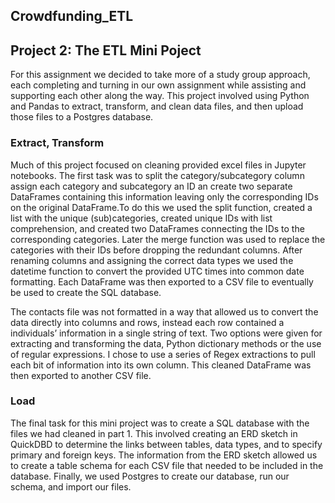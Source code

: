 ## Crowdfunding_ETL

## Project 2: The ETL Mini Poject

For this assignment we decided to take more of a study group approach, each completing and turning in our own assignment while assisting and supporting each other along the way. This project involved using Python and Pandas to extract, transform, and clean data files, and then upload those files to a Postgres database.

### Extract, Transform

Much of this project focused on cleaning provided excel files in Jupyter notebooks. The first task was to split the category/subcategory column assign each category and subcategory an ID an create two separate DataFrames containing this information leaving only the corresponding IDs on the original DataFrame.To do this we used the split function, created a list with the unique (sub)categories, created unique IDs with list comprehension, and created two DataFrames connecting the IDs to the corresponding categories. Later the merge function was used to replace the categories with their IDs before dropping the redundant columns. After renaming columns and assigning the correct data types we used the datetime function to convert the provided UTC times into common date formatting. Each DataFrame was then exported to a CSV file to eventually be used to create the SQL database.

The contacts file was not formatted in a way that allowed us to convert the data directly into columns and rows, instead each row contained a individuals’ information in a single string of text. Two options were given for extracting and transforming the data, Python dictionary methods or the use of regular expressions. I chose to use a series of Regex extractions to pull each bit of information into its own column. This cleaned DataFrame was then exported to another CSV file.

### Load

The final task for this mini project was to create a SQL database with the files we had cleaned in part 1. This involved creating an ERD sketch in QuickDBD to determine the links between tables, data types, and to specify primary and foreign keys. The information from the ERD sketch allowed us to create a table schema for each CSV file that needed to be included in the database. Finally, we used Postgres to create our database, run our schema, and import our files.
